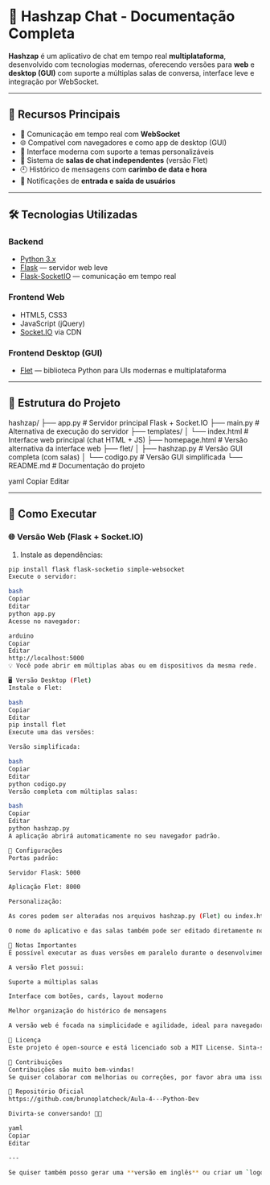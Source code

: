 # 💬 Hashzap Chat - Documentação Completa

**Hashzap** é um aplicativo de chat em tempo real **multiplataforma**, desenvolvido com tecnologias modernas, oferecendo versões para **web** e **desktop (GUI)** com suporte a múltiplas salas de conversa, interface leve e integração por WebSocket.

---

## 🌟 Recursos Principais

- 🔄 Comunicação em tempo real com **WebSocket**
- 🌐 Compatível com navegadores e como app de desktop (GUI)
- 🎨 Interface moderna com suporte a temas personalizáveis
- 🧩 Sistema de **salas de chat independentes** (versão Flet)
- 🕘 Histórico de mensagens com **carimbo de data e hora**
- 🔔 Notificações de **entrada e saída de usuários**

---

## 🛠️ Tecnologias Utilizadas

### Backend
- [Python 3.x](https://www.python.org/)
- [Flask](https://flask.palletsprojects.com/) — servidor web leve
- [Flask-SocketIO](https://flask-socketio.readthedocs.io/) — comunicação em tempo real

### Frontend Web
- HTML5, CSS3
- JavaScript (jQuery)
- [Socket.IO](https://socket.io/) via CDN

### Frontend Desktop (GUI)
- [Flet](https://flet.dev/) — biblioteca Python para UIs modernas e multiplataforma

---

## 📁 Estrutura do Projeto

hashzap/ ├── app.py # Servidor principal Flask + Socket.IO ├── main.py # Alternativa de execução do servidor ├── templates/ │ └── index.html # Interface web principal (chat HTML + JS) ├── homepage.html # Versão alternativa da interface web ├── flet/ │ ├── hashzap.py # Versão GUI completa (com salas) │ └── codigo.py # Versão GUI simplificada └── README.md # Documentação do projeto

yaml
Copiar
Editar

---

## 🚀 Como Executar

### 🌐 Versão Web (Flask + Socket.IO)

1. Instale as dependências:
```bash
pip install flask flask-socketio simple-websocket
Execute o servidor:

bash
Copiar
Editar
python app.py
Acesse no navegador:

arduino
Copiar
Editar
http://localhost:5000
💡 Você pode abrir em múltiplas abas ou em dispositivos da mesma rede.

🖥️ Versão Desktop (Flet)
Instale o Flet:

bash
Copiar
Editar
pip install flet
Execute uma das versões:

Versão simplificada:

bash
Copiar
Editar
python codigo.py
Versão completa com múltiplas salas:

bash
Copiar
Editar
python hashzap.py
A aplicação abrirá automaticamente no seu navegador padrão.

🔧 Configurações
Portas padrão:

Servidor Flask: 5000

Aplicação Flet: 8000

Personalização:

As cores podem ser alteradas nos arquivos hashzap.py (Flet) ou index.html (web).

O nome do aplicativo e das salas também pode ser editado diretamente no código.

📌 Notas Importantes
É possível executar as duas versões em paralelo durante o desenvolvimento local.

A versão Flet possui:

Suporte a múltiplas salas

Interface com botões, cards, layout moderno

Melhor organização do histórico de mensagens

A versão web é focada na simplicidade e agilidade, ideal para navegadores.

📄 Licença
Este projeto é open-source e está licenciado sob a MIT License. Sinta-se livre para usar, estudar, modificar e distribuir conforme sua necessidade.

🤝 Contribuições
Contribuições são muito bem-vindas!
Se quiser colaborar com melhorias ou correções, por favor abra uma issue ou envie um pull request.

🔗 Repositório Oficial
https://github.com/brunoplatcheck/Aula-4---Python-Dev

Divirta-se conversando! 💬🚀

yaml
Copiar
Editar

---

Se quiser também posso gerar uma **versão em inglês** ou criar um `logo.svg` para o cabeçalho. Deseja?
